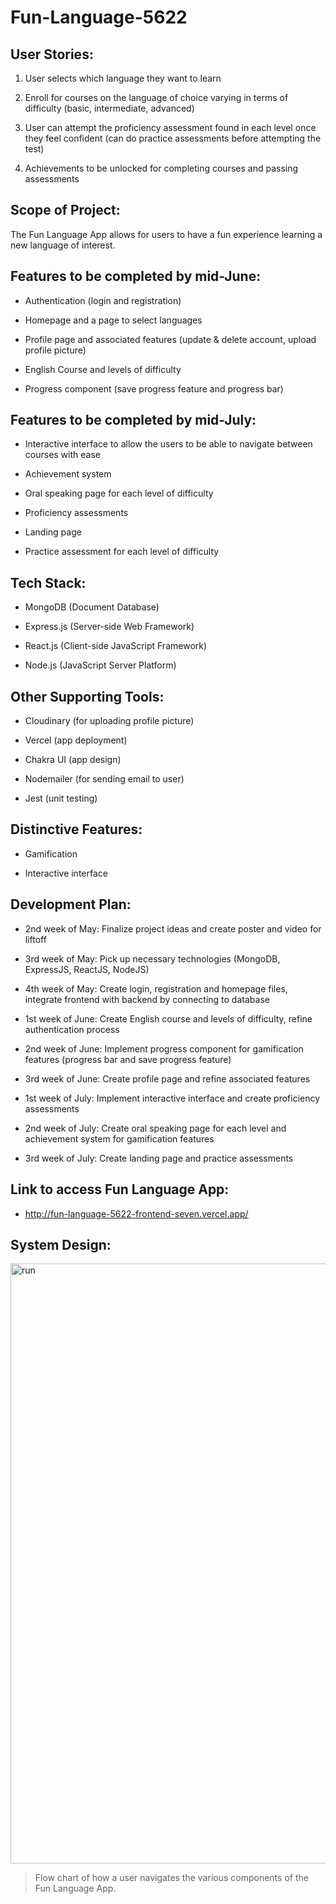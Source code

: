 # Fun-Language-5622
## User Stories:  
1. User selects which language they want to learn  

2. Enroll for courses on the language of choice varying in terms of difficulty (basic, intermediate, advanced)  

3. User can attempt the proficiency assessment found in each level once they feel confident (can do practice assessments before attempting the test)

4. Achievements to be unlocked for completing courses and passing assessments

## Scope of Project:  
The Fun Language App allows for users to have a fun experience learning a new language of interest.

## Features to be completed by mid-June:
* Authentication (login and registration)  

* Homepage and a page to select languages  

* Profile page and associated features (update & delete account, upload profile picture) 

* English Course and levels of difficulty

* Progress component (save progress feature and progress bar)  

## Features to be completed by mid-July:
* Interactive interface to allow the users to be able to navigate between courses with ease

* Achievement system

* Oral speaking page for each level of difficulty

* Proficiency assessments 

* Landing page 

* Practice assessment for each level of difficulty  

## Tech Stack:
* MongoDB (Document Database)

* Express.js (Server-side Web Framework)

* React.js (Client-side JavaScript Framework)

* Node.js (JavaScript Server Platform)

## Other Supporting Tools:
* Cloudinary (for uploading profile picture)

* Vercel (app deployment)

* Chakra UI (app design)

* Nodemailer (for sending email to user)

* Jest (unit testing)

## Distinctive Features:
* Gamification  

* Interactive interface  

## Development Plan:
* 2nd week of May: Finalize project ideas and create poster and video for liftoff  

* 3rd week of May: Pick up necessary technologies (MongoDB, ExpressJS, ReactJS, NodeJS)  

* 4th week of May: Create login, registration and homepage files, integrate frontend with backend by connecting to database  

* 1st week of June: Create English course and levels of difficulty, refine authentication process

* 2nd week of June: Implement progress component for gamification features (progress bar and save progress feature)

* 3rd week of June: Create profile page and refine associated features 

* 1st week of July: Implement interactive interface and create proficiency assessments

* 2nd week of July: Create oral speaking page for each level and achievement system for gamification features

* 3rd week of July: Create landing page and practice assessments

## Link to access Fun Language App:
* http://fun-language-5622-frontend-seven.vercel.app/

## System Design:
<img width="960" alt="run" src="https://github.com/zhanyang01/Fun-Language-5622/assets/110977266/5c343789-7629-4946-b10a-0f3249f2eb1f">   

> Flow chart of how a user navigates the various components of the Fun Language App. 




